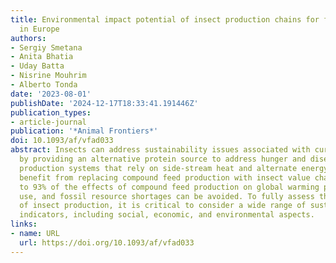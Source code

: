 ```yaml
---
title: Environmental impact potential of insect production chains for food and feed
  in Europe
authors:
- Sergiy Smetana
- Anita Bhatia
- Uday Batta
- Nisrine Mouhrim
- Alberto Tonda
date: '2023-08-01'
publishDate: '2024-12-17T18:33:41.191446Z'
publication_types:
- article-journal
publication: '*Animal Frontiers*'
doi: 10.1093/af/vfad033
abstract: Insects can address sustainability issues associated with current food systems
  by providing an alternative protein source to address hunger and disease. Only the
  production systems that rely on side-stream heat and alternate energy sources may
  benefit from replacing compound feed production with insect value chains. 75% percent
  to 93% of the effects of compound feed production on global warming potential, land
  use, and fossil resource shortages can be avoided. To fully assess the potential
  of insect production, it is critical to consider a wide range of sustainability
  indicators, including social, economic, and environmental aspects.
links:
- name: URL
  url: https://doi.org/10.1093/af/vfad033
---
```

